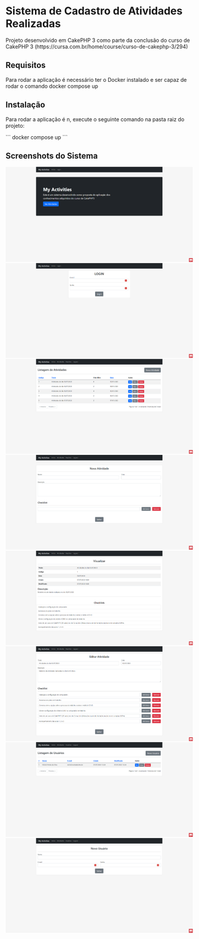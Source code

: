 # Sistema de Cadastro de Atividades Realizadas

<p>Projeto desenvolvido em CakePHP 3 como parte da conclusão do curso de CakePHP 3 (https://cursa.com.br/home/course/curso-de-cakephp-3/294)</p>

## Requisitos
Para rodar a aplicação é necessário ter o Docker instalado e ser capaz de rodar o comando docker compose up
## Instalação
<p>Para rodar a aplicação é n, execute o seguinte comando na pasta raiz do projeto:</p>
```
docker compose up
```

## Screenshots do Sistema

![alt text](https://raw.githubusercontent.com/michelmotta/Curso-de-CakePHP-3/main/screenshots/1.png)
![alt text](https://raw.githubusercontent.com/michelmotta/Curso-de-CakePHP-3/main/screenshots/2.png)
![alt text](https://raw.githubusercontent.com/michelmotta/Curso-de-CakePHP-3/main/screenshots/3.png)
![alt text](https://raw.githubusercontent.com/michelmotta/Curso-de-CakePHP-3/main/screenshots/4.png)
![alt text](https://raw.githubusercontent.com/michelmotta/Curso-de-CakePHP-3/main/screenshots/5.png)
![alt text](https://raw.githubusercontent.com/michelmotta/Curso-de-CakePHP-3/main/screenshots/6.png)
![alt text](https://raw.githubusercontent.com/michelmotta/Curso-de-CakePHP-3/main/screenshots/7.png)
![alt text](https://raw.githubusercontent.com/michelmotta/Curso-de-CakePHP-3/main/screenshots/8.png)

